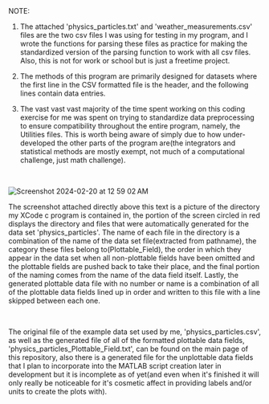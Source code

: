 



<br/>
<br/>

NOTE: 

1. The attached 'physics_particles.txt' and 'weather_measurements.csv' files are the two csv files I was using for testing in my program, and I wrote the functions for parsing these files as practice for making the standardized version of the parsing function to work with all csv files. Also, this is not for work or school but is just a freetime project.

2. The methods of this program are primarily designed for datasets where the first line in the CSV formatted file is the header, and the following lines contain data entries.

3. The vast vast vast majority of the time spent working on this coding exercise for me was spent on trying to standardize data preprocessing to ensure compatibility throughout the entire program, namely, the Utilities files. This is worth being aware of simply due to how under-developed the other parts of the program are(the integrators and statistical methods are mostly exempt, not much of a computational challenge, just math challenge).

<br/>

![Screenshot 2024-02-20 at 12 59 02 AM](https://github.com/DavidRichardson02/CSV-File-Data-Set-Analysis/assets/144840390/da25c0f9-ca64-4e64-96b1-d33eb89e974c)
<br/>

The screenshot attached directly above this text is a picture of the directory my XCode c program is contained in, the portion of the screen circled in red displays the directory and files that were automatically generated for the data set 'physics_particles'. The name of each file in the directory is a combination of the name of the data set file(extracted from pathname), the category these files belong to(Plottable_Field), the order in which they appear in the data set when all non-plottable fields have been omitted and the plottable fields are pushed back to take their place, and the final portion of the naming comes from the name of the data field itself. Lastly, the generated plottable data file with no number or name is a combination of all of the plottable data fields lined up in order and written to this file with a line skipped between each one. 

<br/>

The original file of the example data set used by me, 'physics_particles.csv', as well as the generated file of all of the formatted plottable data fields, 'physics_particles_Plottable_Field.txt', can be found on the main page of this repository, also there is a generated file for the unplottable data fields that I plan to incorporate into the MATLAB script creation later in development but it is incomplete as of yet(and even when it's finished it will only really be noticeable for it's cosmetic affect in providing labels and/or units to create the plots with).




